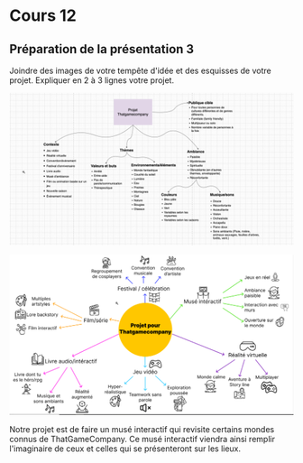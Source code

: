 # Cours 12
## Préparation de la présentation 3 
Joindre des images de votre tempête d'idée et des esquisses de votre projet. Expliquer en 2 à 3 lignes votre projet. 

![Brainstorm](https://github.com/KenzaElHarrif/Journal_de_Bord_semaines_8_15/blob/main/Images/2022-12-01%2015_36_04-Capture_d%E2%80%99%C3%A9cran%2C_le_2022-11-23_%C3%A0_01.05.04.png%20(1846%C3%97986)%20et%204%20pages%20de%20plus%20-%20Tr.png)

![Carteheuristique](https://github.com/KenzaElHarrif/Journal_de_Bord_semaines_8_15/blob/main/Images/2022-12-01%2015_36_40-.png)

Notre projet est de faire un musé interactif qui revisite certains mondes connus de ThatGameCompany. Ce musé interactif viendra ainsi remplir l'imaginaire de ceux et celles qui se présenteront sur les lieux.
